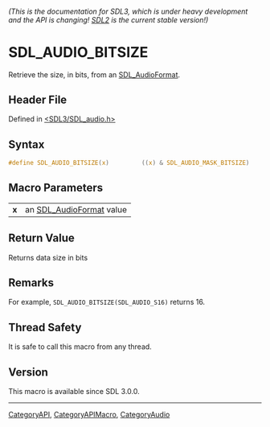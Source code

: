 ###### (This is the documentation for SDL3, which is under heavy development and the API is changing! [SDL2](https://wiki.libsdl.org/SDL2/) is the current stable version!)
# SDL_AUDIO_BITSIZE

Retrieve the size, in bits, from an [SDL_AudioFormat](SDL_AudioFormat).

## Header File

Defined in [<SDL3/SDL_audio.h>](https://github.com/libsdl-org/SDL/blob/main/include/SDL3/SDL_audio.h)

## Syntax

```c
#define SDL_AUDIO_BITSIZE(x)         ((x) & SDL_AUDIO_MASK_BITSIZE)
```

## Macro Parameters

|           |                                             |
| --------- | ------------------------------------------- |
| **x**     | an [SDL_AudioFormat](SDL_AudioFormat) value |

## Return Value

Returns data size in bits

## Remarks

For example, `SDL_AUDIO_BITSIZE(SDL_AUDIO_S16)` returns 16.

## Thread Safety

It is safe to call this macro from any thread.

## Version

This macro is available since SDL 3.0.0.

----
[CategoryAPI](CategoryAPI), [CategoryAPIMacro](CategoryAPIMacro), [CategoryAudio](CategoryAudio)

